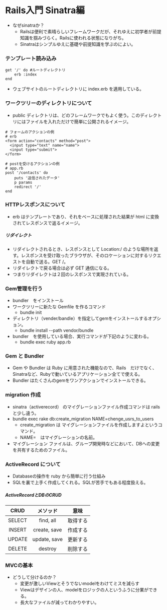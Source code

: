 # Rails入門 Sinatra編

- なぜsinatraか？
  - Railsは便利で素晴らしいフレームワークだが、それゆえに初学者が前提知識を掴みづらく。Railsに使われる状態になりがち。
  - Sinatraはシンプルゆえに基礎や前提知識を学ぶのによい。

### テンプレート読み込み
```
get '/' do #ルートディレクトリ
    erb :index
end
```
- ウェブサイトのルートディレクトリに index.erb を適用している。

### ワークツリーのディレクトリについて
- public ディレクトリは、どのフレームワークでもよく使う。このディレクトリにはファイルを入れただけで簡単に公開されるイメージ。


```
# フォームのアクションの例
# erb
<form action="contacts" method="post">
  <input type="text" name="name">
  <input type="submit">
</form>
```
```
# postを受けるアクションの例
# app.rb
post '/contacts' do
    puts '送信されたデータ'
    p params
    redirect '/'
end
```

### HTTPレスポンスについて
- erb はテンプレートであり、それをベースに処理された結果が html に変換されてレスポンスで返るイメージ。

##### リダイレクト
- リダイレクトされるとき、レスポンスとして Location:/ のような場所を返す。レスポンスを受け取ったブラウザが、そのロケーションに対するリクエストを自動で送る。GET /。
- リダイレクトで戻る場合は必ず GET 通信になる。
- つまりリダイレクトは２回のレスポンスで実現されている。


### Gem管理を行う
- bundler　をインストール
- ワークツリーに新たな Gemfile を作るコマンド
  - bundle init
- ディレクトリ（vender/bandle）を指定してgemをインストールするオプション。
  - bundle install --path vendor/bundle
- bundler　を使用している場合、実行コマンドが下記のように変わる。
  - bundle exec ruby app.rb

### Gem と Bundler
- Gem や Bundler は Ruby に用意された機能なので、Rails　だけでなく、Sinatraなど、Rubyで動いているアプリケーション全てで使える。
- Bundler はたくさんのgemをワンアクションでインストールできる。

### migration 作成
- sinatra（activerecord） のマイグレーションファイル作成コマンドは rails と少し違う。
- bundle exec rake db:create_migration NAME=chenge_usrs_to_users
  - create_migration は マイグレーションファイルを作成しますよというコマンド。
  - NAME=　はマイグレーションの名前。
- マイグレーション ファイルは、グループ開発時などにおいて、DBへの変更を共有するためのファイル。

### ActiveRecord について
- Databaseの操作を ruby から簡単に行う仕組み
- SQLを裏で上手く作成してくれる。SQLが苦手でもある程度扱える。
##### ActiveRecordとDBのCRUD
|CRUD|メソッド|意味|
|:---:|:---:|:---:|
|SELECT|find, all|取得する|
|INSERT|create, save|作成する|
|UPDATE|update, save|更新する|
|DELETE|destroy|削除する|

### MVCの基本
- どうして分けるのか？
  - 変更が激しいViewとそうでないmodelをわけてミスを減らす
  - Viewはデザインの人、modelをロジックの人というふうに分業ができる。
  - 長大なファイルが減ってわかりやすい。
